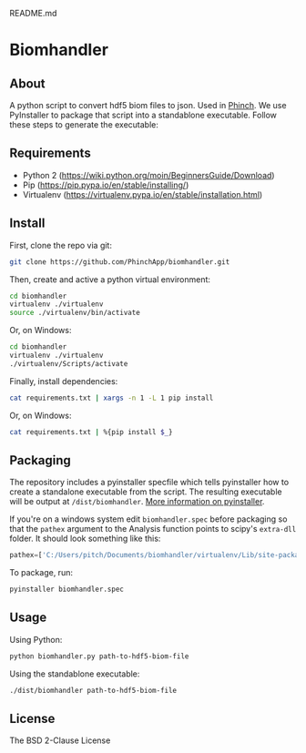README.md

# Biomhandler

## About

A python script to convert hdf5 biom files to json. Used in [Phinch](https://github.com/PhinchApp/Phinch). We use PyInstaller to package that script into a standablone executable. Follow these steps to generate the executable:

## Requirements

- Python 2 (https://wiki.python.org/moin/BeginnersGuide/Download)
- Pip (https://pip.pypa.io/en/stable/installing/)
- Virtualenv (https://virtualenv.pypa.io/en/stable/installation.html)

## Install

First, clone the repo via git:
```bash
git clone https://github.com/PhinchApp/biomhandler.git
```

Then, create and active a python virtual environment:
```bash
cd biomhandler
virtualenv ./virtualenv
source ./virtualenv/bin/activate
```

Or, on Windows:
```bash
cd biomhandler
virtualenv ./virtualenv
./virtualenv/Scripts/activate
```

Finally, install dependencies:
```bash
cat requirements.txt | xargs -n 1 -L 1 pip install
```

Or, on Windows:
```bash
cat requirements.txt | %{pip install $_}
```

## Packaging

The repository includes a pyinstaller specfile which tells pyinstaller how to create a standalone executable from the script. The resulting executable will be output at `/dist/biomhandler`. [More information on pyinstaller](http://pyinstaller.org/).

If you're on a windows system edit `biomhandler.spec` before packaging so that the `pathex` argument to the Analysis function points to scipy's `extra-dll` folder. It should look something like this:
```python
pathex=['C:/Users/pitch/Documents/biomhandler/virtualenv/Lib/site-packages/scipy/extra-dll']
```

To package, run:
```bash
pyinstaller biomhandler.spec
```

## Usage

Using Python:
```bash
python biomhandler.py path-to-hdf5-biom-file
```

Using the standablone executable:
```bash
./dist/biomhandler path-to-hdf5-biom-file
```

## License
The BSD 2-Clause License
